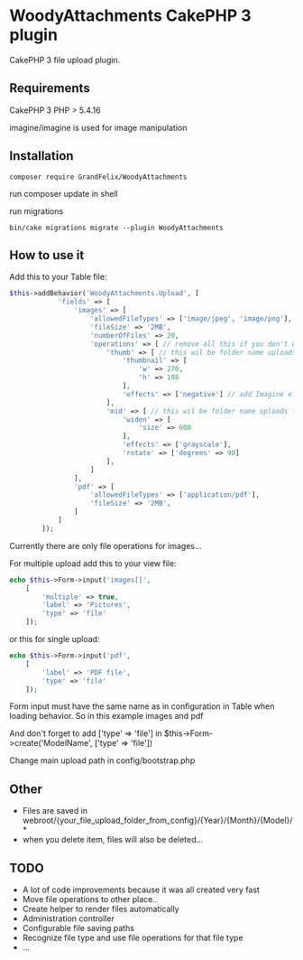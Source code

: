 # WoodyAttachments CakePHP 3 plugin
CakePHP 3 file upload plugin.

## Requirements
CakePHP 3
PHP > 5.4.16

imagine/imagine is used for image manipulation

## Installation

```
composer require GrandFelix/WoodyAttachments
```

run composer update in shell

run migrations
```
bin/cake migrations migrate --plugin WoodyAttachments
```

## How to use it
Add this to your Table file:

```php
$this->addBehavior('WoodyAttachments.Upload', [
            'fields' => [
                'images' => [
                    'allowedFileTypes' => ['image/jpeg', 'image/png'],
                    'fileSize' => '2MB',
                    'numberOfFiles' => 20,
                    'operations' => [ // remove all this if you don't want to make any file operations
                        'thumb' => [ // this wil be folder name uploads folder
                            'thumbnail' => [
                                'w' => 270,
                                'h' => 198
                            ],
                            'effects' => ['negative'] // add Imagine effects
                        ],
                        'mid' => [ // this wil be folder name uploads folder
                            'widen' => [
                                'size' => 600
                            ],
                            'effects' => ['grayscale'],
                            'rotate' => ['degrees' => 90]
                        ],
                    ]
                ],
                'pdf' => [
                    'allowedFileTypes' => ['application/pdf'],
                    'fileSize' => '2MB',
                ]
            ]
        ]);
```

Currently there are only file operations for images...


For multiple upload add this to your view file:

```php
echo $this->Form->input('images[]',
    [
        'multiple' => true,
        'label' => 'Pictures',
        'type' => 'file'
    ]);
```
            
or this for single upload:

```php
echo $this->Form->input('pdf',
    [
        'label' => 'PDF file',
        'type' => 'file'
    ]);
```

Form input must have the same name as in configuration in Table when loading behavior. So in this example images and pdf

And don't forget to add ['type' => 'file'] in $this->Form->create('ModelName', ['type' => 'file'])

Change main upload path in config/bootstrap.php

## Other
 - Files are saved in webroot/{your_file_upload_folder_from_config}/{Year}/{Month}/{Model}/*
 - when you delete item, files will also be deleted...

## TODO
 - A lot of code improvements because it was all created very fast
 - Move file operations to other place..
 - Create helper to render files automatically
 - Administration controller
 - Configurable file saving paths
 - Recognize file type and use file operations for that file type
 - ...